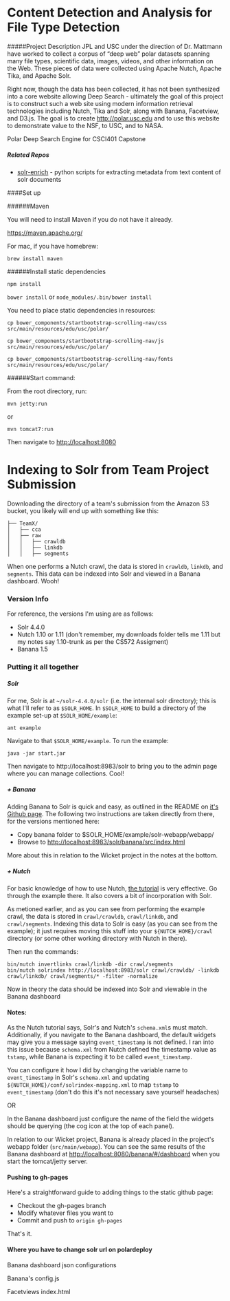 # Content Detection and Analysis for File Type Detection

#####Project Description
JPL and USC under the direction of Dr. Mattmann have worked to collect a corpus of “deep web” polar datasets spanning many file types, scientific data, images, videos, and other information on the Web. These pieces of data were collected using Apache Nutch, Apache Tika, and Apache Solr.

Right now, though the data has been collected, it has not been synthesized into a core website allowing Deep Search - ultimately the goal of this project is to construct such a web site using modern information retrieval technologies including Nutch, Tika and Solr, along with Banana, Facetview, and D3.js. The goal is to create http://polar.usc.edu and to use this website to demonstrate value to the NSF, to USC, and to NASA.

Polar Deep Search Engine for CSCI401 Capstone

##### Related Repos
- [solr-enrich](https://github.com/lorsposto/solr-enrich) - python scripts for extracting metadata from text content of solr documents

####Set up

######Maven

You will need to install Maven if you do not have it already.

https://maven.apache.org/

For mac, if you have homebrew:

`brew install maven`

######Install static dependencies

`npm install`

`bower install` or `node_modules/.bin/bower install`

You need to place static dependencies in resources:

`cp bower_components/startbootstrap-scrolling-nav/css src/main/resources/edu/usc/polar/`

`cp bower_components/startbootstrap-scrolling-nav/js src/main/resources/edu/usc/polar/`

`cp bower_components/startbootstrap-scrolling-nav/fonts src/main/resources/edu/usc/polar/`

######Start command:

From the root directory, run:

`mvn jetty:run`

or

`mvn tomcat7:run`

Then navigate to <http://localhost:8080>



# Indexing to Solr from Team Project Submission

Downloading the directory of a team's submission from the Amazon S3 bucket, you likely will end up with something like this:

```
├── TeamX/
│   ├── cca
│   ├── raw
│   │   ├── crawldb
│   │   ├── linkdb
│   │   ├── segments
```

When one performs a Nutch crawl, the data is stored in `crawldb`, `linkdb`, and `segments`. This data can be indexed into Solr and viewed in a Banana dashboard. Wooh!

### Version Info
For reference, the versions I'm using are as follows:
- Solr 4.4.0
- Nutch 1.10 or 1.11 (don't remember, my downloads folder tells me 1.11 but my  notes say 1.10-trunk as per the CS572 Assigment)
- Banana 1.5

### Putting it all together
##### Solr
For me, Solr is at `~/solr-4.4.0/solr` (i.e. the internal solr directory); this is what I'll refer to as `$SOLR_HOME`. In `$SOLR_HOME` to build a directory of the example set-up at `$SOLR_HOME/example`:
```
ant example
```
Navigate to that `$SOLR_HOME/example`. To run the example:
```
java -jar start.jar
```
Then navigate to http://localhost:8983/solr to bring you to the admin page where you can manage collections. Cool!

##### + Banana

Adding Banana to Solr is quick and easy, as outlined in the README on [it's Github page](https://github.com/LucidWorks/banana). The following two instructions are taken directly from there, for the versions mentioned here:
- Copy banana folder to $SOLR_HOME/example/solr-webapp/webapp/
- Browse to <http://localhost:8983/solr/banana/src/index.html>

More about this in relation to the Wicket project in the notes at the bottom.
##### + Nutch

For basic knowledge of how to use Nutch, [the tutorial](https://wiki.apache.org/nutch/NutchTutorial) is very effective. Go through the example there. It also covers a bit of incorporation with Solr. 

As metioned earlier, and as you can see from performing the example crawl, the data is stored in `crawl/crawldb`, `crawl/linkdb`, and `crawl/segments`. Indexing this data to Solr is easy (as you can see from the example); it just requires moving this stuff into your `${NUTCH_HOME}/crawl` directory (or some other working directory with Nutch in there). 

Then run the commands: 
```
bin/nutch invertlinks crawl/linkdb -dir crawl/segments
bin/nutch solrindex http://localhost:8983/solr crawl/crawldb/ -linkdb crawl/linkdb/ crawl/segments/* -filter -normalize
```
Now in theory the data should be indexed into Solr and viewable in the Banana dashboard

#### Notes:
As the Nutch tutorial says, Solr's and Nutch's `schema.xml`s must match. Additionally, if you navigate to the Banana dashboard, the default widgets may give you a message saying `event_timestamp` is not defined. I ran into this issue because `schema.xml` from Nutch defined the timestamp value as `tstamp`, while Banana is expecting it to be called `event_timestamp`. 

You can configure it how I did by changing the variable name to `event_timestamp` in Solr's `schema.xml` and updating `${NUTCH_HOME}/conf/solrindex-mapping.xml` to map `tstamp` to `event_timestamp` (don't do this it's not necessary save yourself headaches)

OR

In the Banana dashboard just configure the name of the field the widgets should be querying (the cog icon at the top of each panel).

In relation to our Wicket project, Banana is already placed in the project's webapp folder (`src/main/webapp`). You can see the same results of the Banana dashboard at <http://localhost:8080/banana/#/dashboard> when you start the tomcat/jetty server.

#### Pushing to gh-pages
Here's a straightforward guide to adding things to the static github page:

* Checkout the gh-pages branch
* Modify whatever files you want to
* Commit and push to `origin gh-pages`

That's it.

#### Where you have to change solr url on polardeploy

Banana dashboard json configurations

Banana's config.js

Facetviews index.html
